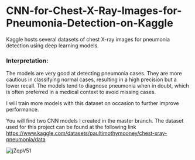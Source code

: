 # CNN-for-Chest-X-Ray-Images-for-Pneumonia-Detection-on-Kaggle
Kaggle hosts several datasets of chest X-ray images for pneumonia detection using deep learning models. 

### Interpretation: 
The models are very good at detecting pneumonia cases. They are more cautious in classifying normal cases, resulting in a high precision but a lower recall. The models tend to diagnose pneumonia when in doubt, which is often preferred in a medical context to avoid missing cases.

I will train more models with this dataset on occasion to further improve performance.

You will find two CNN models I created in the master branch.
The dataset used for this project can be found at the following link https://www.kaggle.com/datasets/paultimothymooney/chest-xray-pneumonia/data

![jZqpV51](https://github.com/MK2345/CNN-for-Chest-X-Ray-Images-for-Pneumonia-Detection-on-Kaggle/assets/24621381/77d1fe6d-33c6-4eeb-96c0-544715af723d)
